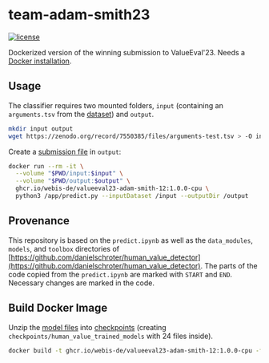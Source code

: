 # team-adam-smith23
[![license](https://img.shields.io/github/license/touche-webis-de/team-adam-smith23)](https://github.com/touche-webis-de/team-adam-smith23/blob/main/LICENSE)

Dockerized version of the winning submission to ValueEval'23. Needs a [Docker installation](https://docs.docker.com/engine/installation/).

## Usage

The classifier requires two mounted folders, `input` (containing an `arguments.tsv` from the [dataset](https://doi.org/10.5281/zenodo.6814563)) and `output`.
```bash
mkdir input output
wget https://zenodo.org/record/7550385/files/arguments-test.tsv > -O input/arguments.tsv
```

Create a [submission file](https://touche.webis.de/semeval23/touche23-web/index.html#submission) in `output`:
```bash
docker run --rm -it \
  --volume "$PWD/input:$input" \
  --volume "$PWD/output:$output" \
  ghcr.io/webis-de/valueeval23-adam-smith-12:1.0.0-cpu \
  python3 /app/predict.py --inputDataset /input --outputDir /output
```


## Provenance

This repository is based on the `predict.ipynb` as well as the `data_modules`, `models`, and `toolbox` directories of [https://github.com/danielschroter/human_value_detector](https://github.com/danielschroter/human_value_detector). The parts of the code copied from the `predict.ipynb` are marked with `START` and `END`. Necessary changes are marked in the code.


## Build Docker Image

Unzip the [model files](https://zenodo.org/record/7656534) into [checkpoints](checkpoints) (creating `checkpoints/human_value_trained_models` with 24 files inside).
```bash
docker build -t ghcr.io/webis-de/valueeval23-adam-smith-12:1.0.0-cpu -f Dockerfile .
```
